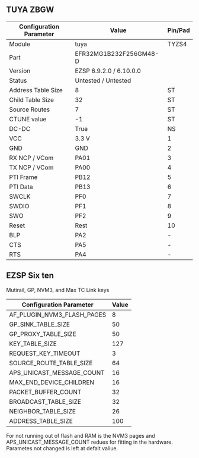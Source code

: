 ## TUYA ZBGW

Configuration Parameter | Value | Pin/Pad
-- | -- | --
Module | tuya | TYZS4
Part | EFR32MG1B232F256GM48-D
Version | EZSP 6.9.2.0 / 6.10.0.0
Status |  Untested / Untested
Address Table Size | 8 | ST
Child Table Size | 32 | ST
Source Routes | 7 | ST
CTUNE value | -1 | ST
DC-DC | True | NS
VCC | 3.3 V | 1
GND | GND| 2
RX NCP / VCom | PA01 | 3
TX NCP / VCom | PA00 | 4
PTI Frame | PB12 | 5
PTI Data | PB13 | 6
SWCLK | PF0 | 7
SWDIO | PF1 | 8
SWO | PF2 | 9
Reset | Rest | 10
BLP | PA2 | -
CTS | PA5 | -
RTS | PA4 | -

## EZSP Six ten 

Mutirail, GP, NVM3, and  Max TC Link keys

Configuration Parameter | Value | 
-- | -- | 
AF_PLUGIN_NVM3_FLASH_PAGES | 8
GP_SINK_TABLE_SIZE | 50
GP_PROXY_TABLE_SIZE | 50
KEY_TABLE_SIZE | 127
REQUEST_KEY_TIMEOUT | 3
SOURCE_ROUTE_TABLE_SIZE | 64
APS_UNICAST_MESSAGE_COUNT | 16
MAX_END_DEVICE_CHILDREN | 16
PACKET_BUFFER_COUNT | 32
BROADCAST_TABLE_SIZE | 32
NEIGHBOR_TABLE_SIZE | 26
ADDRESS_TABLE_SIZE | 100

For not running out of flash and RAM is the NVM3 pages and APS_UNICAST_MESSAGE_COUNT redues for fitting in the hardware.  
Parametes not changed is left at defalt valiue.  

